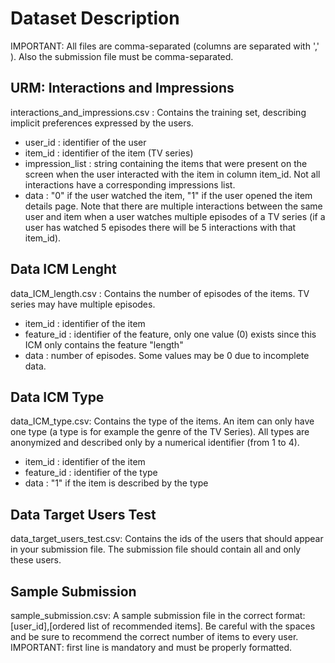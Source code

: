 # Dataset Description
IMPORTANT: All files are comma-separated (columns are separated with ',' ). 
Also the submission file must be comma-separated.

## URM: Interactions and Impressions
interactions_and_impressions.csv : Contains the training set, describing implicit preferences expressed by the users.
+ user_id : identifier of the user
+ item_id : identifier of the item (TV series)
+ impression_list : string containing the items that were present on the screen when the user interacted with the item in column item_id. Not all interactions have a corresponding impressions list.
+ data : "0" if the user watched the item, "1" if the user opened the item details page.
Note that there are multiple interactions between the same user and item when a user watches multiple episodes of a TV series (if a user has watched 5 episodes there will be 5 interactions with that item_id).

## Data ICM Lenght
data_ICM_length.csv : 
Contains the number of episodes of the items. TV series may have multiple episodes.

+ item_id : identifier of the item
+ feature_id : identifier of the feature, only one value (0) exists since this ICM only contains the feature "length"
+ data : number of episodes. Some values may be 0 due to incomplete data.

## Data ICM Type
data_ICM_type.csv: 
Contains the type of the items. An item can only have one type (a type is for example the genre of the TV Series).
All types are anonymized and described only by a numerical identifier (from 1 to 4).
+ item_id : identifier of the item
+ feature_id : identifier of the type
+ data : "1" if the item is described by the type

## Data Target Users Test
data_target_users_test.csv: 
Contains the ids of the users that should appear in your submission file. 
The submission file should contain all and only these users.

## Sample Submission
sample_submission.csv:
A sample submission file in the correct format: [user_id],[ordered list of recommended items]. 
Be careful with the spaces and be sure to recommend the correct number of items to every user.
IMPORTANT: first line is mandatory and must be properly formatted.
